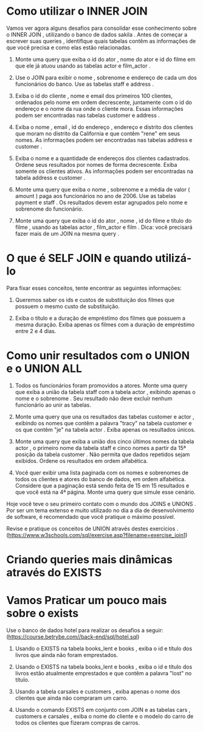 # Como utilizar o INNER JOIN
Vamos ver agora alguns desafios para consolidar esse conhecimento sobre o INNER JOIN , utilizando o banco de dados sakila . Antes de começar a escrever suas queries , identifique quais tabelas contêm as informações de que você precisa e como elas estão relacionadas.

1. Monte uma query que exiba o id do ator , nome do ator e id do filme em que ele já atuou usando as tabelas actor e film_actor .

2. Use o JOIN para exibir o nome , sobrenome e endereço de cada um dos funcionários do banco. Use as tabelas staff e address .

3. Exiba o id do cliente , nome e email dos primeiros 100 clientes, ordenados pelo nome em ordem decrescente, juntamente com o id do endereço e o nome da rua onde o cliente mora. Essas informações podem ser encontradas nas tabelas customer e address .

4. Exiba o nome , email , id do endereço , endereço e distrito dos clientes que moram no distrito da California e que contêm "rene" em seus nomes. As informações podem ser encontradas nas tabelas address e customer .

5. Exiba o nome e a quantidade de endereços dos clientes cadastrados. Ordene seus resultados por nomes de forma decrescente. Exiba somente os clientes ativos. As informações podem ser encontradas na tabela address e customer .

6. Monte uma query que exiba o nome , sobrenome e a média de valor ( amount ) paga aos funcionários no ano de 2006. Use as tabelas payment e staff . Os resultados devem estar agrupados pelo nome e sobrenome do funcionário.

7. Monte uma query que exiba o id do ator , nome , id do filme e título do filme , usando as tabelas actor , film_actor e film . Dica: você precisará fazer mais de um JOIN na mesma query .

# O que é SELF JOIN e quando utilizá-lo

Para fixar esses conceitos, tente encontrar as seguintes informações:

1. Queremos saber os ids e custos de substituição dos filmes que possuem o mesmo custo de substituição.

2. Exiba o título e a duração de empréstimo dos filmes que possuem a mesma duração. Exiba apenas os filmes com a duração de empréstimo entre 2 e 4 dias.

# Como unir resultados com o UNION e o UNION ALL

1. Todos os funcionários foram promovidos a atores. Monte uma query que exiba a união da tabela staff com a tabela actor , exibindo apenas o nome e o sobrenome . Seu resultado não deve excluir nenhum funcionário ao unir as tabelas.

2. Monte uma query que una os resultados das tabelas customer e actor , exibindo os nomes que contêm a palavra "tracy" na tabela customer e os que contêm "je" na tabela actor . Exiba apenas os resultados únicos.

3. Monte uma query que exiba a união dos cinco últimos nomes da tabela actor , o primeiro nome da tabela staff e cinco nomes a partir da 15ª posição da tabela customer . Não permita que dados repetidos sejam exibidos. Ordene os resultados em ordem alfabética.

4. Você quer exibir uma lista paginada com os nomes e sobrenomes de todos os clientes e atores do banco de dados, em ordem alfabética. Considere que a paginação está sendo feita de 15 em 15 resultados e que você está na 4ª página. Monte uma query que simule esse cenário.

Hoje você teve o seu primeiro contato com o mundo dos JOINS e UNIONS . Por ser um tema extenso e muito utilizado no dia a dia de desenvolvimento de software, é recomendado que você pratique o máximo possível.

Revise e pratique os conceitos de UNION através destes exercícios .
(https://www.w3schools.com/sql/exercise.asp?filename=exercise_join1)

# Criando queries mais dinâmicas através do EXISTS
  # Vamos Praticar um pouco mais sobre o exists
Use o banco de dados hotel para realizar os desafios a seguir:
(https://course.betrybe.com//back-end/sql/hotel.sql)
1. Usando o EXISTS na tabela books_lent e books , exiba o id e título dos livros que ainda não foram emprestados.

2. Usando o EXISTS na tabela books_lent e books , exiba o id e título dos livros estão atualmente emprestados e que contêm a palavra "lost" no título.

3. Usando a tabela carsales e customers , exiba apenas o nome dos clientes que ainda não compraram um carro.

4. Usando o comando EXISTS em conjunto com JOIN e as tabelas cars , customers e carsales , exiba o nome do cliente e o modelo do carro de todos os clientes que fizeram compras de carros.